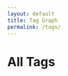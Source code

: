 ```yaml
---
layout: default
title: Tag Graph
permalink: /tags/
---
```


<h1>All Tags</h1>
<div id="tag-graph" style="width: 100%; height: 40vh; border: 1px solid var(--lightgray); margin-top: 2rem;"></div>

<link href="https://unpkg.com/vis-network/styles/vis-network.css" rel="stylesheet" />
<script src="https://unpkg.com/vis-network/standalone/umd/vis-network.min.js"></script>

<script>
  document.addEventListener("DOMContentLoaded", function () {
    const root = document.documentElement;
    const vars = getComputedStyle(root);

    const bgColor = vars.getPropertyValue('--secondary').trim();
    const borderColor = vars.getPropertyValue('--tertiary').trim();
    const edgeColor = vars.getPropertyValue('--darkgray').trim();
    const labelColor = edgeColor;
    const highlightColor = vars.getPropertyValue('--highlight').trim();

    const tagCounts = {};
    {% for note in site.notes %}
      {% if note.published != false and note.tags %}
        {% for tag in note.tags %}
          tagCounts["{{ tag }}"] = (tagCounts["{{ tag }}"] || 0) + 1;
        {% endfor %}
      {% endif %}
    {% endfor %}

    const tags = Object.keys(tagCounts);
    const nodes = new vis.DataSet();
    const edges = [];

    tags.forEach(tag => {
      const slug = "{{ '/tags/' | append: tag | slugify | append: '/' | relative_url }}";
      const count = tagCounts[tag];
      let size = Math.round((count * 1.4) + 4);
      if (size > 14) size = 14;
      if (size < 6) size = 6;

      nodes.add({
        id: tag,
        label: tag,
        value: size,
        shape: "dot",
        font: {
          face: "IBM Plex Mono",
          color: labelColor,
          size: 14,
          vadjust: 10
        },
        color: {
          background: bgColor,
          border: borderColor,
          highlight: {
            background: highlightColor,
            border: borderColor
          }
        },
        href: slug
      });
    });

    for (let i = 0; i < tags.length; i++) {
      for (let j = i + 1; j < tags.length; j++) {
        edges.push({
          from: tags[i],
          to: tags[j],
          dashes: true,
          color: {
            color: edgeColor,
            highlight: edgeColor,
            hover: edgeColor,
            opacity: 0.6
          },
          width: 1
        });
      }
    }

    const container = document.getElementById("tag-graph");
    const data = { nodes, edges };

    const options = {
      interaction: {
        hover: true,
        dragNodes: true,
        zoomView: true,
        dragView: true
      },
      physics: {
        enabled: true,
        solver: "barnesHut",
        barnesHut: {
          gravitationalConstant: -5000,
          springLength: 120,
          springConstant: 0.04,
          damping: 0.09
        },
        stabilization: false
      },
      nodes: {
        borderWidth: 2,
        scaling: {
          min: 6,
          max: 14
        }
      },
      edges: {
        smooth: false
      }
    };

    const network = new vis.Network(container, data, options);

    // Node click → go to tag page
    network.on("click", function (params) {
      if (params.nodes.length > 0) {
        const nodeId = params.nodes[0];
        const node = nodes.get(nodeId);
        if (node.href) {
          // Optional small delay
          setTimeout(() => {
            window.location.href = node.href;
          }, 150);
        }
      }
    });
  });
</script>
